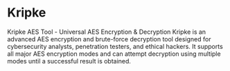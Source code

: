 # Kripke
Kripke AES Tool - Universal AES Encryption &amp; Decryption Kripke is an advanced AES encryption and brute-force decryption tool designed for cybersecurity analysts, penetration testers, and ethical hackers. It supports all major AES encryption modes and can attempt decryption using multiple modes until a successful result is obtained. 
